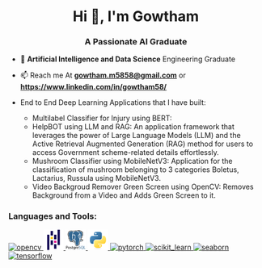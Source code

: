 <h1 align="center">Hi 👋, I'm Gowtham</h1>
<h3 align="center">A Passionate AI Graduate</h3>

- 🌱 **Artificial Intelligence and Data Science** Engineering Graduate

- 📫 Reach me At **gowtham.m5858@gmail.com** or **https://www.linkedin.com/in/gowtham58/**

- End to End Deep Learning Applications that I have built:
  - Multilabel Classifier for Injury using BERT:   
  - HelpBOT using LLM and RAG: An application framework that leverages the power of Large Language Models (LLM) and the Active Retrieval Augmented Generation (RAG) method for users to access Government scheme-related details effortlessly.
  - Mushroom Classifier using MobileNetV3: Application for the classification of mushroom belonging to 3 categories Boletus, Lactarius, Russula using MobileNetV3.
  - Video Backgroud Remover Green Screen using OpenCV: Removes Background from a Video and Adds Green Screen to it.


<p align="left">
</p>

<h3 align="left">Languages and Tools:</h3>
<p align="left"> <a href="https://grafana.com" target="_blank" rel="noreferrer"> </a> <a href="https://opencv.org/" target="_blank" rel="noreferrer"> <img src="https://www.vectorlogo.zone/logos/opencv/opencv-icon.svg" alt="opencv" width="40" height="40"/> </a> <a href="https://pandas.pydata.org/" target="_blank" rel="noreferrer"> <img src="https://raw.githubusercontent.com/devicons/devicon/2ae2a900d2f041da66e950e4d48052658d850630/icons/pandas/pandas-original.svg" alt="pandas" width="40" height="40"/> </a> <a href="https://www.postgresql.org" target="_blank" rel="noreferrer"> <img src="https://raw.githubusercontent.com/devicons/devicon/master/icons/postgresql/postgresql-original-wordmark.svg" alt="postgresql" width="40" height="40"/> </a> <a href="https://www.python.org" target="_blank" rel="noreferrer"> <img src="https://raw.githubusercontent.com/devicons/devicon/master/icons/python/python-original.svg" alt="python" width="40" height="40"/> </a> <a href="https://pytorch.org/" target="_blank" rel="noreferrer"> <img src="https://www.vectorlogo.zone/logos/pytorch/pytorch-icon.svg" alt="pytorch" width="40" height="40"/> </a> <a href="https://scikit-learn.org/" target="_blank" rel="noreferrer"> <img src="https://upload.wikimedia.org/wikipedia/commons/0/05/Scikit_learn_logo_small.svg" alt="scikit_learn" width="40" height="40"/> </a> <a href="https://seaborn.pydata.org/" target="_blank" rel="noreferrer"> <img src="https://seaborn.pydata.org/_images/logo-mark-lightbg.svg" alt="seaborn" width="40" height="40"/> </a> <a href="https://www.tensorflow.org" target="_blank" rel="noreferrer"> <img src="https://www.vectorlogo.zone/logos/tensorflow/tensorflow-icon.svg" alt="tensorflow" width="40" height="40"/> </a> </p>
